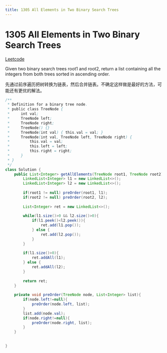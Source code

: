 ```yaml
---
title: 1305 All Elements in Two Binary Search Trees
---
```


# 1305 All Elements in Two Binary Search Trees

[Leetcode](https://leetcode.com/problems/all-elements-in-two-binary-search-trees/)

Given two binary search trees root1 and root2, return a list containing all the integers from both trees sorted in ascending order.

先通过前序遍历把树转换为链表，然后合并链表。不确定这样做是最好的方法，可能还有更优的解法。

```java
/**
 * Definition for a binary tree node.
 * public class TreeNode {
 *     int val;
 *     TreeNode left;
 *     TreeNode right;
 *     TreeNode() {}
 *     TreeNode(int val) { this.val = val; }
 *     TreeNode(int val, TreeNode left, TreeNode right) {
 *         this.val = val;
 *         this.left = left;
 *         this.right = right;
 *     }
 * }
 */
class Solution {
    public List<Integer> getAllElements(TreeNode root1, TreeNode root2) {
        LinkedList<Integer> l1 = new LinkedList<>();
        LinkedList<Integer> l2 = new LinkedList<>();
        
        if(root1 != null) preOrder(root1, l1);
        if(root2 != null) preOrder(root2, l2);
        
        List<Integer> ret = new LinkedList<>();
        
        while(l1.size()>0 && l2.size()>0){
            if(l1.peek()<l2.peek()){
                ret.add(l1.pop());
            } else {
                ret.add(l2.pop());
            }
        }
        
        if(l1.size()>0){
            ret.addAll(l1);
        } else {
            ret.addAll(l2);
        }
        
        return ret;
    }
    
    private void preOrder(TreeNode node, List<Integer> list){
        if(node.left!=null){
            preOrder(node.left, list);
        }
        list.add(node.val);
        if(node.right!=null){
            preOrder(node.right, list);
        }
    }
    
    
}
```